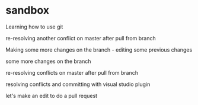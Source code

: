 # sandbox
Learning how to use git

re-resolving another conflict on master after pull from branch

Making some more changes on the branch - editing some previous changes

some more changes on the branch

re-resolving conflicts on master after pull from branch

resolving conflicts and committing with visual studio plugin

let's make an edit to do a pull request